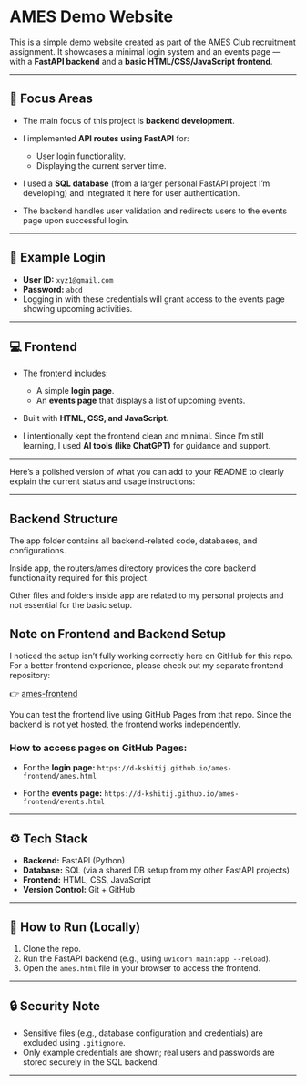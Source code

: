 
# AMES Demo Website

This is a simple demo website created as part of the AMES Club recruitment assignment. It showcases a minimal login system and an events page — with a **FastAPI backend** and a **basic HTML/CSS/JavaScript frontend**.

---

## 🧠 Focus Areas

* The main focus of this project is **backend development**.
* I implemented **API routes using FastAPI** for:

  * User login functionality.
  * Displaying the current server time.
* I used a **SQL database** (from a larger personal FastAPI project I’m developing) and integrated it here for user authentication.
* The backend handles user validation and redirects users to the events page upon successful login.

---

## 🔐 Example Login

* **User ID:** `xyz1@gmail.com`
* **Password:** `abcd`
* Logging in with these credentials will grant access to the events page showing upcoming activities.

---

## 💻 Frontend

* The frontend includes:

  * A simple **login page**.
  * An **events page** that displays a list of upcoming events.
* Built with **HTML, CSS, and JavaScript**.
* I intentionally kept the frontend clean and minimal. Since I’m still learning, I used **AI tools (like ChatGPT)** for guidance and support.

---
Here’s a polished version of what you can add to your README to clearly explain the current status and usage instructions:

---
## Backend Structure
The app folder contains all backend-related code, databases, and configurations.

Inside app, the routers/ames directory provides the core backend functionality required for this project.

Other files and folders inside app are related to my personal projects and not essential for the basic setup.

## Note on Frontend and Backend Setup

I noticed the setup isn’t fully working correctly here on GitHub for this repo.
For a better frontend experience, please check out my separate frontend repository:

👉 [ames-frontend](https://github.com/D-Kshitij/ames-frontend)

You can test the frontend live using GitHub Pages from that repo. Since the backend is not yet hosted, the frontend works independently.

### How to access pages on GitHub Pages:

* For the **login page:**
  `https://d-kshitij.github.io/ames-frontend/ames.html`

* For the **events page:**
  `https://d-kshitij.github.io/ames-frontend/events.html`

---



## ⚙️ Tech Stack

* **Backend:** FastAPI (Python)
* **Database:** SQL (via a shared DB setup from my other FastAPI projects)
* **Frontend:** HTML, CSS, JavaScript
* **Version Control:** Git + GitHub

---

## 🚀 How to Run (Locally)

1. Clone the repo.
2. Run the FastAPI backend (e.g., using `uvicorn main:app --reload`).
3. Open the `ames.html` file in your browser to access the frontend.

---

## 🔒 Security Note

* Sensitive files (e.g., database configuration and credentials) are excluded using `.gitignore`.
* Only example credentials are shown; real users and passwords are stored securely in the SQL backend.

---


